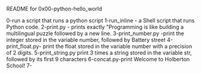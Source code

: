 README for 0x00-python-hello_world

0-run a script that runs a python script
1-run_inline - a Shell script that runs Python code.
2-print.py - prints exactly \"Programming is like building a multilingual puzzle followed by a new line.
3-print_number.py -print the integer stored in the variable number, followed by Battery street
4-print_float.py- print the float stored in the variable number with a precision of 2 digits.
5-print_string.py print 3 times a string stored in the variable str, followed by its first 9 characters
6-concat.py-print Welcome to Holberton School!
7- 
